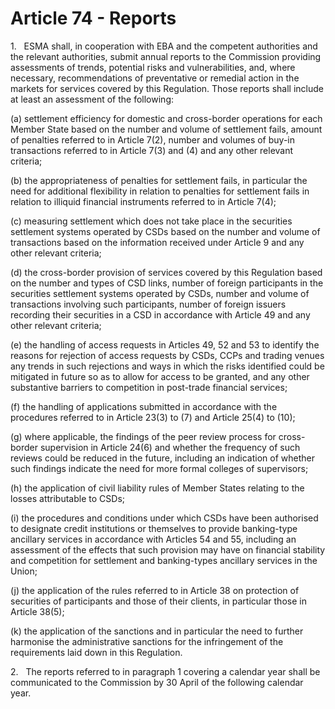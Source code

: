# Article 74 - Reports


1.   ESMA shall, in cooperation with EBA and the competent authorities and the relevant authorities, submit annual reports to the Commission providing assessments of trends, potential risks and vulnerabilities, and, where necessary, recommendations of preventative or remedial action in the markets for services covered by this Regulation. Those reports shall include at least an assessment of the following:

(a) settlement efficiency for domestic and cross-border operations for each Member State based on the number and volume of settlement fails, amount of penalties referred to in Article 7(2), number and volumes of buy-in transactions referred to in Article 7(3) and (4) and any other relevant criteria;

(b) the appropriateness of penalties for settlement fails, in particular the need for additional flexibility in relation to penalties for settlement fails in relation to illiquid financial instruments referred to in Article 7(4);

(c) measuring settlement which does not take place in the securities settlement systems operated by CSDs based on the number and volume of transactions based on the information received under Article 9 and any other relevant criteria;

(d) the cross-border provision of services covered by this Regulation based on the number and types of CSD links, number of foreign participants in the securities settlement systems operated by CSDs, number and volume of transactions involving such participants, number of foreign issuers recording their securities in a CSD in accordance with Article 49 and any other relevant criteria;

(e) the handling of access requests in Articles 49, 52 and 53 to identify the reasons for rejection of access requests by CSDs, CCPs and trading venues any trends in such rejections and ways in which the risks identified could be mitigated in future so as to allow for access to be granted, and any other substantive barriers to competition in post-trade financial services;

(f) the handling of applications submitted in accordance with the procedures referred to in Article 23(3) to (7) and Article 25(4) to (10);

(g) where applicable, the findings of the peer review process for cross-border supervision in Article 24(6) and whether the frequency of such reviews could be reduced in the future, including an indication of whether such findings indicate the need for more formal colleges of supervisors;

(h) the application of civil liability rules of Member States relating to the losses attributable to CSDs;

(i) the procedures and conditions under which CSDs have been authorised to designate credit institutions or themselves to provide banking-type ancillary services in accordance with Articles 54 and 55, including an assessment of the effects that such provision may have on financial stability and competition for settlement and banking-types ancillary services in the Union;

(j) the application of the rules referred to in Article 38 on protection of securities of participants and those of their clients, in particular those in Article 38(5);

(k) the application of the sanctions and in particular the need to further harmonise the administrative sanctions for the infringement of the requirements laid down in this Regulation.

2.   The reports referred to in paragraph 1 covering a calendar year shall be communicated to the Commission by 30 April of the following calendar year.
